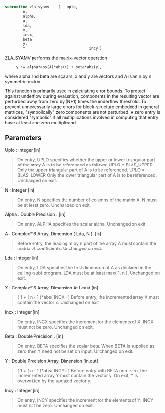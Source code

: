 ```fortran
subroutine zla_syamv	(	uplo,
		n,
		alpha,
		a,
		lda,
		x,
		incx,
		beta,
		y,
		*                             incy )
```

 ZLA_SYAMV  performs the matrix-vector operation

         y := alpha*abs(A)*abs(x) + beta*abs(y),

 where alpha and beta are scalars, x and y are vectors and A is an
 n by n symmetric matrix.

 This function is primarily used in calculating error bounds.
 To protect against underflow during evaluation, components in
 the resulting vector are perturbed away from zero by (N+1)
 times the underflow threshold.  To prevent unnecessarily large
 errors for block-structure embedded in general matrices,
 "symbolically" zero components are not perturbed.  A zero
 entry is considered "symbolic" if all multiplications involved
 in computing that entry have at least one zero multiplicand.

## Parameters
Uplo : Integer [in]
> On entry, UPLO specifies whether the upper or lower
> triangular part of the array A is to be referenced as
> follows:
> UPLO = BLAS_UPPER   Only the upper triangular part of A
> is to be referenced.
> UPLO = BLAS_LOWER   Only the lower triangular part of A
> is to be referenced.
> Unchanged on exit.

N : Integer [in]
> On entry, N specifies the number of columns of the matrix A.
> N must be at least zero.
> Unchanged on exit.

Alpha : Double Precision . [in]
> On entry, ALPHA specifies the scalar alpha.
> Unchanged on exit.

A : Complex*16 Array, Dimension ( Lda, N ). [in]
> Before entry, the leading m by n part of the array A must
> contain the matrix of coefficients.
> Unchanged on exit.

Lda : Integer [in]
> On entry, LDA specifies the first dimension of A as declared
> in the calling (sub) program. LDA must be at least
> max( 1, n ).
> Unchanged on exit.

X : Complex*16 Array, Dimension At Least [in]
> ( 1 + ( n - 1 )*abs( INCX ) )
> Before entry, the incremented array X must contain the
> vector x.
> Unchanged on exit.

Incx : Integer [in]
> On entry, INCX specifies the increment for the elements of
> X. INCX must not be zero.
> Unchanged on exit.

Beta : Double Precision . [in]
> On entry, BETA specifies the scalar beta. When BETA is
> supplied as zero then Y need not be set on input.
> Unchanged on exit.

Y : Double Precision Array, Dimension [in,out]
> ( 1 + ( n - 1 )*abs( INCY ) )
> Before entry with BETA non-zero, the incremented array Y
> must contain the vector y. On exit, Y is overwritten by the
> updated vector y.

Incy : Integer [in]
> On entry, INCY specifies the increment for the elements of
> Y. INCY must not be zero.
> Unchanged on exit.

